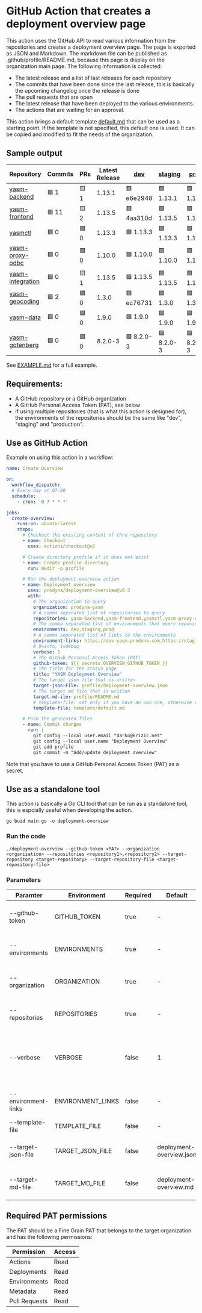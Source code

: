 # GitHub Action that creates a deployment overview page

This action uses the GitHub API to read various information from the repositories and creates a deployment overview page. 
The page is exported as JSON and Markdown. The markdown file can be published as .github/profile/README.md, because
this page is display on the organization main page. The following information is collected:

* The latest release and a list of last releases for each repository
* The commits that have been done since the last release, this is basically the upcoming changelog once the release is done
* The pull requests that are open
* The latest release that have been deployed to the various environments.
* The actions that are waiting for an approval.

This action brings a default template [default.md](template/default.md) that can be used as a starting point.
If the template is not specified, this default one is used. It can be copied and modified to fit the needs of the organization.

## Sample output

| Repository | Commits | PRs | Latest Release | [dev](https://dev-yasm.prodyna.com) | [staging](https://dev-yasm.prodyna.com) | [prod](https://yasm.prodyna.com) |
| --- | --- | --- | -- | --- | --- | --- |
| [yasm-backend](https://github.com/prodyna-yasm/yasm-backend) | :red_square: 1 | :yellow_square: 1 | 1.13.1 |  :red_square: e6e2948 |  :green_square: 1.13.1 |  :green_square: 1.13.1 | 
| [yasm-frontend](https://github.com/prodyna-yasm/yasm-frontend) | :red_square: 11 | :yellow_square: 2 | 1.13.5 |  :red_square: 4aa310d |  :green_square: 1.13.5 |  :green_square: 1.13.5 | 
| [yasmctl](https://github.com/prodyna-yasm/yasmctl) | :green_square: 0 | :green_square: 0 | 1.13.3 |  :green_square: 1.13.3 |  :green_square: 1.13.3 |  :green_square: 1.13.3 | 
| [yasm-proxy-odbc](https://github.com/prodyna-yasm/yasm-proxy-odbc) | :green_square: 0 | :green_square: 0 | 1.10.0 |  :green_square: 1.10.0 |  :green_square: 1.10.0 |  :green_square: 1.10.0 | 
| [yasm-integration](https://github.com/prodyna-yasm/yasm-integration) | :green_square: 0 | :yellow_square: 1 | 1.13.5 |  :green_square: 1.13.5 |  :green_square: 1.13.5 |  :green_square: 1.13.5 | 
| [yasm-geocoding](https://github.com/prodyna-yasm/yasm-geocoding) | :red_square: 2 | :green_square: 0 | 1.3.0 |  :red_square: ec76731 |  :green_square: 1.3.0 |  :green_square: 1.3.0 | 
| [yasm-data](https://github.com/prodyna-yasm/yasm-data) | :green_square: 0 | :green_square: 0 | 1.9.0 |  :green_square: 1.9.0 |  :green_square: 1.9.0 |  :green_square: 1.9.0 | 
| [yasm-gotenberg](https://github.com/prodyna-yasm/yasm-gotenberg) | :green_square: 0 | :green_square: 0 | 8.2.0-3 |  :green_square: 8.2.0-3 |  :green_square: 8.2.0-3 |  :green_square: 8.2.0-3 | 

See [EXAMPLE.md](EXAMPLE.md) for a full example.

## Requirements:

* A GitHub repository or a GitHub organization
* A GitHub Personal Access Token (PAT), see below
* If using multiple repositories (that is what this action is designed for), the environments of the repositories should be the same like "dev", "staging" and "production".

## Use as GitHub Action

Example on using this action in a workflow:

```yaml
name: Create Overview

on:
  workflow_dispatch:
  # Every day at 07:00
  schedule:
    - cron: '0 7 * * *'

jobs:
  create-overview:
    runs-on: ubuntu-latest
    steps:
      # Checkout the existing content of thre repository
      - name: Checkout
        uses: actions/checkout@v2

      # Create directory profile if it does not exist
      - name: Create profile directory
        run: mkdir -p profile

      # Run the deployment overview action
      - name: Deployment overview
        uses: prodyna/deployment-overview@v0.3
        with:
          # The organization to query
          organization: prodyna-yasm
          # A comma separated list of repositories to query
          repositories: yasm-backend,yasm-frontend,yasmctl,yasm-proxy-odbc,yasm-integration,yasm-geocoding,yasm-data,yasm-gotenberg
          # The comma separated list of environments that every repository should have
          environments: dev,staging,prod
          # A comma separated list of links to the environments
          environment-links: https://dev-yasm.prodyna.com,https://staging-yasm.prodyna.com,https://yasm.prodyna.com
          # 0=info, 1=debug
          verbose: 1
          # The GitHub Personal Access Token (PAT)
          github-token: ${{ secrets.OVERVIEW_GITHUB_TOKEN }}
          # The title for the status page
          title: "YASM Deployment Overview"
          # The target json file that is written
          target-json-File: profile/deployment-overview.json
          # The target md file that is written
          target-md-ile: profile/README.md
          # template-file: set only if you have an own one, otherwise remove this entry to take the default one
          template-file: template/default.md

      # Push the generated files
      - name: Commit changes
        run: |
          git config --local user.email "darko@krizic.net"
          git config --local user.name "Deployment Overview"
          git add profile
          git commit -m "Add/update deployment overview"
```
Note that you have to use a GitHub Personal Access Token (PAT) as a secret.

## Use as a standalone tool

This action is basically a Go CLI tool that can be run as a standalone tool, this is espcially useful when developing the action.

```shell
go buid main.go -o deployment-overview
```

### Run the code


```shell
./deployment-overview --github-token <PAT> --organization <organization> --repositories <repository1>,<repository2> --target-repository <target-repository> --target-repository-file <target-repository-file> 
```

### Parameters

| Paramter | Environment | Required | Default                  | Example                                                                     | Description                                                                   |
| --- | --- |-------|--------------------------|-----------------------------------------------------------------------------|-------------------------------------------------------------------------------|
| --github-token | GITHUB_TOKEN | true  | -                        | -                                                                           | The GitHub Personal Access Token (PAT)                                        |
| --environments | ENVIRONMENTS | true  | -                        | dev,staging,prod                                                            | Environments to query. Comma separated list.                                  |
| --organization | ORGANIZATION | true  | -                        | myorga                                                                      | The GitHub Organization to query for repositories.                            |
| --repositories | REPOSITORIES | true  | -                        | frontend,backend                                                            | Repositories to query. Comma separated list.                                  |
| --verbose | VERBOSE | false  | 1                        | 0                                                                           | Verbosity level, 0=info, 1=debug. Overrides the environment variable VERBOSE. |
| --environment-links | ENVIRONMENT_LINKS | false  | -                        | https://dev.example.com,https://staging.example.com,https://www.example.com | Links to the environments. Comma separated list.                             |
| --template-file | TEMPLATE_FILE | false  | -                        | template/default.md                                              | The template file to use.                                                    |
| --target-json-file | TARGET_JSON_FILE | false  | deployment-overview.json | -                                                                           | The target file to write the result to as JSON.                               |
| --target-md-file | TARGET_MD_FILE | false  | deployment-overview.md   | -                                                                           | The target file to write the result to as Markdown.                           |

## Required PAT permissions

The PAT should be a Fine Grain PAT that belongs to the target organization and has the following permissions:

| Permission | Access |
| --- | --- |
| Actions | Read |
| Deployments | Read |
| Environments | Read |
| Metadata | Read |
| Pull Requests | Read |
